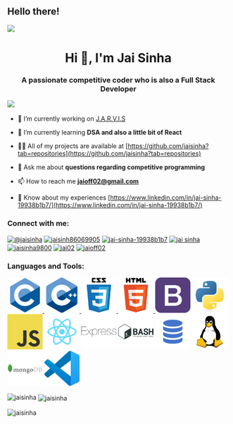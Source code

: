 <h2>Hello there!</h2>
<img src="https://media.tenor.com/1VAMPydBIokAAAAC/obi-wan-kenobi-star-wars.gif" width="900">
<h1 align="center">Hi 👋, I'm Jai Sinha</h1>
<h3 align="center">A passionate competitive coder who is also a Full Stack Developer</h3>
<p align="left"> <a href="https://linkedin.com/in/jai-sinha-19938b1b7" target="blank"><img src="https://img.shields.io/badge/follow/jai-sinha-19938b1b7?style=for-the-badge&logo=linkedin"></a></p>

- 🔭 I’m currently working on [J.A.R.V.I.S](https://github.com/jaisinha/J.A.R.V.I.S#readme)

- 🌱 I’m currently learning **DSA and also a little bit of React**

- 👨‍💻 All of my projects are available at [https://github.com/jaisinha?tab=repositories](https://github.com/jaisinha?tab=repositories)

- 💬 Ask me about **questions regarding competitive programming**

- 📫 How to reach me **jaioff02@gmail.com**

- 📄 Know about my experiences [https://www.linkedin.com/in/jai-sinha-19938b1b7/](https://www.linkedin.com/in/jai-sinha-19938b1b7/)

<h3 align="left">Connect with me:</h3>
<p align="left">
<a href="https://codepen.io/@jaisinha" target="blank"><img align="center" src="https://raw.githubusercontent.com/rahuldkjain/github-profile-readme-generator/master/src/images/icons/Social/codepen.svg" alt="@jaisinha" height="50" width="50" /></a>
<a href="https://twitter.com/jaisinh86069905" target="blank"><img align="center" src="https://raw.githubusercontent.com/rahuldkjain/github-profile-readme-generator/master/src/images/icons/Social/twitter.svg" alt="jaisinh86069905" height="50" width="50" /></a>
<a href="https://linkedin.com/in/jai-sinha-19938b1b7" target="blank"><img align="center" src="https://raw.githubusercontent.com/rahuldkjain/github-profile-readme-generator/master/src/images/icons/Social/linked-in-alt.svg" alt="jai-sinha-19938b1b7" height="50" width="50" /></a>
<a href="https://stackoverflow.com/users/jai sinha" target="blank"><img align="center" src="https://raw.githubusercontent.com/rahuldkjain/github-profile-readme-generator/master/src/images/icons/Social/stack-overflow.svg" alt="jai sinha" height="50" width="50" /></a>
<a href="https://instagram.com/jaisinha9800" target="blank"><img align="center" src="https://raw.githubusercontent.com/rahuldkjain/github-profile-readme-generator/master/src/images/icons/Social/instagram.svg" alt="jaisinha9800" height="50" width="50" /></a>
<a href="https://codechef.com/users/jai02" target="blank"><img align="center" src="https://cdn.jsdelivr.net/npm/simple-icons@3.1.0/icons/codechef.svg" alt="jai02" height="50" width="50" /></a>
<a href="https://codeforces.com/profile/jaioff02" target="blank"><img align="center" src="https://cdn.jsdelivr.net/npm/simple-icons@3.0.1/icons/codeforces.svg" alt="jaioff02" height="50" width="50" /></a>
</p>

<h3 align="left">Languages and Tools:</h3>
<p align="left"> <a href="https://www.cprogramming.com/" target="_blank"> <img src="https://raw.githubusercontent.com/devicons/devicon/master/icons/c/c-original.svg" alt="c" width="80" height="80"/> </a> <a href="https://www.w3schools.com/cpp/" target="_blank"> <img src="https://raw.githubusercontent.com/devicons/devicon/master/icons/cplusplus/cplusplus-original.svg" alt="cplusplus" width="80" height="80"/> </a> <a href="https://www.w3schools.com/css/" target="_blank"> <img src="https://raw.githubusercontent.com/devicons/devicon/master/icons/css3/css3-original-wordmark.svg" alt="css3" width="80" height="80"/> </a> <a href="https://www.w3.org/html/" target="_blank"> <img src="https://raw.githubusercontent.com/devicons/devicon/master/icons/html5/html5-original-wordmark.svg" alt="html5" width="80" height="80"/> </a> 
<img src="https://raw.githubusercontent.com/github/explore/80688e429a7d4ef2fca1e82350fe8e3517d3494d/topics/bootstrap/bootstrap.png" alt="react" height="80" width="80"/>
<a href="https://www.python.org" target="_blank"> <img src="https://raw.githubusercontent.com/devicons/devicon/master/icons/python/python-original.svg" alt="python" width="80" height="80"/> </a> 
  <br/>
<img src="https://raw.githubusercontent.com/github/explore/80688e429a7d4ef2fca1e82350fe8e3517d3494d/topics/javascript/javascript.png" alt="Javascript" height="80" width="80"/>

<img src="https://raw.githubusercontent.com/github/explore/80688e429a7d4ef2fca1e82350fe8e3517d3494d/topics/react/react.png" alt="react" height="80" width="80"/>
 <img src="https://raw.githubusercontent.com/github/explore/80688e429a7d4ef2fca1e82350fe8e3517d3494d/topics/express/express.png" height="80" width="80"/>
<img src="https://raw.githubusercontent.com/github/explore/80688e429a7d4ef2fca1e82350fe8e3517d3494d/topics/bash/bash.png" alt="bash" height="80" width="80"/>
<img src="https://raw.githubusercontent.com/github/explore/80688e429a7d4ef2fca1e82350fe8e3517d3494d/topics/sql/sql.png" alt="Sql" height="80" width="80"/>
<img src="https://raw.githubusercontent.com/github/explore/80688e429a7d4ef2fca1e82350fe8e3517d3494d/topics/linux/linux.png" alt="Sql" height="80" width="80"/>
  </br>
 <img src="https://raw.githubusercontent.com/github/explore/80688e429a7d4ef2fca1e82350fe8e3517d3494d/topics/mongodb/mongodb.png" alt="Sql" height="80" width="80"/>
<img src="https://raw.githubusercontent.com/github/explore/80688e429a7d4ef2fca1e82350fe8e3517d3494d/topics/visual-studio-code/visual-studio-code.png" alt="visual-studio-code" height="80" width="80"/>
</p>

<p><img align="left" src="https://github-readme-stats.vercel.app/api/top-langs?username=jaisinha&show_icons=true&locale=en&layout=compact" alt="jaisinha" /></p>

<p>&nbsp;<img align="center" src="https://github-readme-stats.vercel.app/api?username=jaisinha&show_icons=true&locale=en" alt="jaisinha" /></p>

<p><img align="center" src="https://github-readme-streak-stats.herokuapp.com/?user=jaisinha&" alt="jaisinha" /></p>
